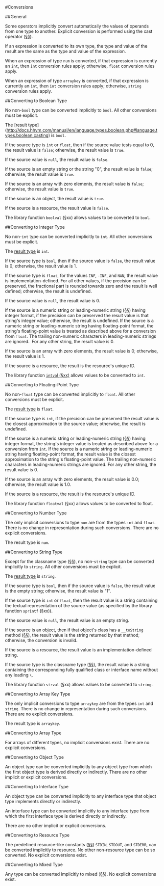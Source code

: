 #Conversions

##General

Some operators implicitly convert automatically the values of operands
from one type to another. Explicit conversion is performed using the
cast operator ([§§](10-expressions.md#cast-operator)).

If an expression is converted to its own type, the type and value of the
result are the same as the type and value of the expression.

When an expression of type `num` is converted, if that expression is currently 
an `int`, then `int` conversion rules apply; otherwise, `float` conversion rules apply.

When an expression of type `arraykey` is converted, if that expression is 
currently an `int`, then `int` conversion rules apply; otherwise, `string` 
conversion rules apply.


##Converting to Boolean Type

No non-`bool` type can be converted implicitly to `bool`. All other conversions 
must be explicit.

The [result type] (http://docs.hhvm.com/manual/en/language.types.boolean.php#language.types.boolean.casting) is `bool`.

If the source type is `int` or `float`, then if the source value tests equal
to 0, the result value is `false`; otherwise, the result value is `true`.

If the source value is `null`, the result value is `false`.

If the source is an empty string or the string "0", the result value is
`false`; otherwise, the result value is `true`.

If the source is an array with zero elements, the result value is `false`;
otherwise, the result value is `true`.

If the source is an object, the result value is `true`.

If the source is a resource, the result value is `false`.

The library function `boolval` (§xx) allows values to be converted to
`bool`.

##Converting to Integer Type

No non-`int` type can be converted implicitly to `int`. All other conversions must be explicit.

The [result type](http://docs.hhvm.com/manual/en/language.types.integer.php#language.types.integer.casting)  is `int`.

If the source type is `bool`, then if the source value is `false`, the
result value is 0; otherwise, the result value is 1.

If the source type is `float`, for the values `INF`, `-INF`, and `NAN`, the
result value is implementation-defined. For all other values, if the
precision can be preserved, the fractional part is rounded towards zero
and the result is well defined; otherwise, the result is undefined.

If the source value is `null`, the result value is 0.

If the source is a numeric string or leading-numeric string ([§§](05-types.md#the-string-type))
having integer format, if the precision can be preserved the result
value is that string's integer value; otherwise, the result is
undefined. If the source is a numeric string or leading-numeric string
having floating-point format, the string's floating-point value is
treated as described above for a conversion from `float`. The trailing
non-numeric characters in leading-numeric strings are ignored.  For any
other string, the result value is 0.

If the source is an array with zero elements, the result value is 0;
otherwise, the result value is 1.

If the source is a resource, the result is the resource's unique ID.

The library function [`intva`l
(§xx)](http://docs.hhvm.com/manual/en/function.intval.php) allows values
to be converted to `int`.

##Converting to Floating-Point Type

No non-`float` type can be converted implicitly to `float`. All other 
conversions must be explicit.

The [result type](http://docs.hhvm.com/manual/en/language.types.float.php#language.types.float.casting) is `float`.

If the source type is `int`, if the precision can be preserved the result
value is the closest approximation to the source value; otherwise, the
result is undefined.

If the source is a numeric string or leading-numeric string ([§§](05-types.md#the-string-type))
having integer format, the string's integer value is treated as
described above for a conversion from `int`. If the source is a numeric
string or leading-numeric string having floating-point format, the
result value is the closest approximation to the string's floating-point
value. The trailing non-numeric characters in leading-numeric strings
are ignored. For any other string, the result value is 0.

If the source is an array with zero elements, the result value is 0.0; 
otherwise, the result value is 1.0.

If the source is a resource, the result is the resource's unique ID.

The library function `floatval` (§xx) allows values to be converted to
float.

##Converting to Number Type

The only implicit conversions to type `num` are from the types `int` and
`float`. There is no change in representation during such conversions. There are no explicit conversions.

The result type is `num`.


##Converting to String Type

Except for the classname type ([§§](05-types.md#the-classname-type)), no non-`string` type can be converted implicitly to `string`. All other conversions must be explicit.

The [result type](http://docs.hhvm.com/manual/en/language.types.string.php#language.types.string.casting) is `string`.

If the source type is `bool`, then if the source value is `false`, the
result value is the empty string; otherwise, the result value is "1".

If the source type is `int` or `float`, then the result value is a string
containing the textual representation of the source value (as specified
by the library function `sprintf` (§xx)).

If the source value is `null`, the result value is an empty string.

If the source is an object, then if that object's class has a
`__toString` method ([§§](16-classes.md#method-__tostring)), the result value is the string returned
by that method; otherwise, the conversion is invalid.

If the source is a resource, the result value is an
implementation-defined string.

If the source type is the classname type ([§§](05-types.md#the-classname-type)), the result value is a string containing the corresponding fully qualified class or interface name without any leading `\`.

The library function `strval` (§xx) allows values to be converted to
`string`.

##Converting to Array Key Type

The only implicit conversions to type `arraykey` are from the types `int` 
and `string`. There is no change in representation during such conversions. 
There are no explicit conversions.

The result type is `arraykey`.

##Converting to Array Type

For arrays of different types, no implicit conversions exist. There are no 
explicit conversions.

##Converting to Object Type

An object type can be converted implicitly to any object type from which the first object type is derived directly or indirectly. There are no other implicit or explicit conversions.

##Converting to Interface Type

An object type can be converted implicitly to any interface type that object 
type implements directly or indirectly.

An interface type can be converted implicitly to any interface type from which 
the first interface type is derived directly or indirectly.

There are no other implicit or explicit conversions.

##Converting to Resource Type

The predefined resource-like constants ([§§](05-types.md#interface-types)) `STDIN`, `STDOUT`, and 
`STDERR`, can be converted implicitly to resource. No other non-resource type 
can be so converted. No explicit conversions exist.

##Converting to Mixed Type

Any type can be converted implicitly to mixed ([§§](05-types.md#nullable-types)). No explicit conversions
exist.
